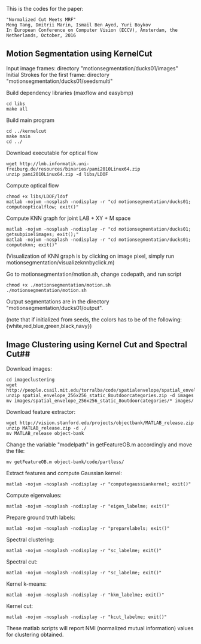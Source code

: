 This is the codes for the paper:

	"Normalized Cut Meets MRF"
	Meng Tang, Dmitrii Marin, Ismail Ben Ayed, Yuri Boykov
	In European Conference on Computer Vision (ECCV), Amsterdam, the Netherlands, October, 2016
  
## Motion Segmentation using KernelCut ##
Input image frames: directory "motionsegmentation/ducks01/images"  
Initial Strokes for the first frame: directory "motionsegmentation/ducks01/seedsmulti"  

Build dependency libraries (maxflow and easybmp)  
```{r, engine='bash'}
cd libs
make all
```
Build main program
```{r, engine='bash'}
cd ../kernelcut
make main
cd ../
```
Download executable for optical flow
```{r, engine='bash'}
wget http://lmb.informatik.uni-freiburg.de/resources/binaries/pami2010Linux64.zip
unzip pami2010Linux64.zip -d libs/LDOF
```
Compute optical flow
```{r, engine='bash'}
chmod +x libs/LDOF/ldof
matlab -nojvm -nosplash -nodisplay -r "cd motionsegmentation/ducks01; computeopticalflow; exit()"
```
Compute KNN graph for joint LAB + XY + M space
```{r, engine='bash'}
matlab -nojvm -nosplash -nodisplay -r "cd motionsegmentation/ducks01; getsubpixelimages; exit();"
matlab -nojvm -nosplash -nodisplay -r "cd motionsegmentation/ducks01; computeknn; exit()"
```
(Visualization of KNN graph is by clicking on image pixel, simply run motionsegmentation/visualizeknnbyclick.m)

Go to motionsegmentation/motion.sh, change codepath, and run script
```{r, engine='bash'}
chmod +x ./motionsegmentation/motion.sh
./motionsegmentation/motion.sh
```
Output segmentations are in the directory "motionsegmentation/ducks01/output".

(note that if initialized from seeds, the colors has to be of the following: {white,red,blue,green,black,navy})

## Image Clustering using Kernel Cut and Spectral Cut##
Download images:  

    cd imageclustering
    wget http://people.csail.mit.edu/torralba/code/spatialenvelope/spatial_envelope_256x256_static_8outdoorcategories.zip
    unzip spatial_envelope_256x256_static_8outdoorcategories.zip -d images
    mv images/spatial_envelope_256x256_static_8outdoorcategories/* images/
    
Download feature extractor:  

    wget http://vision.stanford.edu/projects/objectbank/MATLAB_release.zip
    unzip MATLAB_release.zip -d ./
    mv MATLAB_release object-bank
Change the variable "modelpath" in getFeatureOB.m accordingly and move the file:  

    mv getFeatureOB.m object-bank/code/partless/
    
Extract features and compute Gaussian kernel:  

    matlab -nojvm -nosplash -nodisplay -r "computegaussiankernel; exit()"
Compute eigenvalues:  

    matlab -nojvm -nosplash -nodisplay -r "eigen_labelme; exit()"
Prepare ground truth labels:  

    matlab -nojvm -nosplash -nodisplay -r "preparelabels; exit()"
Spectral clustering:  

    matlab -nojvm -nosplash -nodisplay -r "sc_labelme; exit()"
Spectral cut:  

    matlab -nojvm -nosplash -nodisplay -r "sc_labelme; exit()"
Kernel k-means:  

    matlab -nojvm -nosplash -nodisplay -r "kkm_labelme; exit()"
Kernel cut:  

    matlab -nojvm -nosplash -nodisplay -r "kcut_labelme; exit()"
These matlab scripts will report NMI (normalized mutual information) values for clustering obtained.

